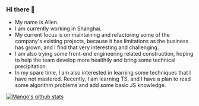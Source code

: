 ### Hi there 👋

- My name is Allen.  
- I am currently working in Shanghai.  
- My current focus is on maintaining and refactoring some of the company's existing projects, because it has limitations as the business has grown, and I find that very interesting and challenging.  
- I am also trying some front-end engineering related construction, hoping to help the team develop more healthily and bring some technical precipitation.  
- In my spare time, I am also interested in learning some techniques that I have not mastered. Recently, I am learning TS, and I have a plan to read some algorithm problems and add some basic JS knowledge.  


[![Mango's github stats](https://github-readme-stats.vercel.app/api?username=mango-lzp&theme=tokyonight&show_icons=true)](https://github.com/mango-lzp/github-readme-stats)


